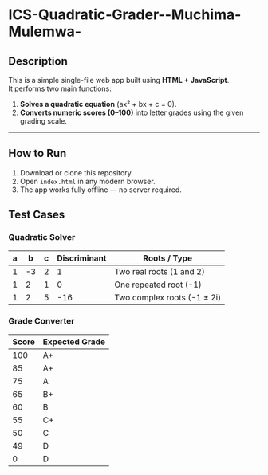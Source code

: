 # ICS-Quadratic-Grader--Muchima-Mulemwa-

## Description
This is a simple single-file web app built using **HTML + JavaScript**.  
It performs two main functions:
1. **Solves a quadratic equation** (ax² + bx + c = 0).
2. **Converts numeric scores (0–100)** into letter grades using the given grading scale.

---

## How to Run
1. Download or clone this repository.
2. Open `index.html` in any modern browser.
3. The app works fully offline — no server required.

## Test Cases

### Quadratic Solver
| a | b | c | Discriminant | Roots / Type |
|---|---|---|---------------|---------------|
| 1 | -3 | 2 | 1 | Two real roots (1 and 2) |
| 1 | 2 | 1 | 0 | One repeated root (-1) |
| 1 | 2 | 5 | -16 | Two complex roots (-1 ± 2i) |

### Grade Converter
| Score | Expected Grade |
|--------|----------------|
| 100 | A+ |
| 85 | A+ |
| 75 | A |
| 65 | B+ |
| 60 | B |
| 55 | C+ |
| 50 | C |
| 49 | D |
| 0 | D |
